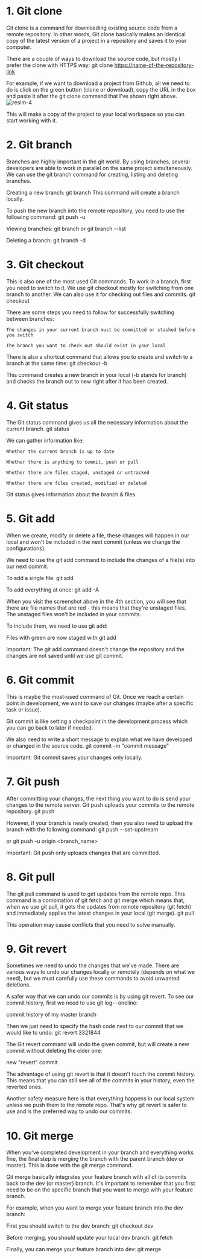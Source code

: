 # 1. Git clone

Git clone is a command for downloading existing source code from a remote repository. In other words, Git clone basically makes an identical copy of the latest version of a project in a repository and saves it to your computer.

There are a couple of ways to download the source code, but mostly I prefer the clone with HTTPS way:
git clone <https://name-of-the-repository-link>

For example, if we want to download a project from Github, all we need to do is click on the green button (clone or download), copy the URL in the box and paste it after the git clone command that I've shown right above.
![resim-4](https://github.com/MNSakib02/Git-Commands/assets/58394125/2c7c7ddb-130e-4864-9896-c41e719a6659)


This will make a copy of the project to your local workspace so you can start working with it.

# 2. Git branch

Branches are highly important in the git world. By using branches, several developers are able to work in parallel on the same project simultaneously. We can use the git branch command for creating, listing and deleting branches.

Creating a new branch:
git branch <branch-name>
This command will create a branch locally. 

To push the new branch into the remote repository, you need to use the following command:
git push -u <remote> <branch-name>

Viewing branches:
git branch or git branch --list

Deleting a branch:
git branch -d <branch-name>

# 3. Git checkout

This is also one of the most used Git commands. To work in a branch, first you need to switch to it. We use git checkout mostly for switching from one branch to another. We can also use it for checking out files and commits.
git checkout <name-of-your-branch>

There are some steps you need to follow for successfully switching between branches:

    The changes in your current branch must be committed or stashed before you switch

    The branch you want to check out should exist in your local

There is also a shortcut command that allows you to create and switch to a branch at the same time:
git checkout -b <name-of-your-branch>

This command creates a new branch in your local (-b stands for branch) and checks the branch out to new right after it has been created.

# 4. Git status

The Git status command gives us all the necessary information about the current branch. 
git status

We can gather information like:

    Whether the current branch is up to date

    Whether there is anything to commit, push or pull

    Whether there are files staged, unstaged or untracked

    Whether there are files created, modified or deleted

Git status gives information about the branch & files

# 5. Git add

When we create, modify or delete a file, these changes will happen in our local and won't be included in the next commit (unless we change the configurations).

We need to use the git add command to include the changes of a file(s) into our next commit. 

To add a single file:
git add <file>

To add everything at once:
git add -A

When you visit the screenshot above in the 4th section, you will see that there are file names that are red - this means that they're unstaged files. The unstaged files won't be included in your commits.

To include them, we need to use git add:

Files with green are now staged with git add

Important: The git add command doesn't change the repository and the changes are not saved until we use git commit.

# 6. Git commit

This is maybe the most-used command of Git. Once we reach a certain point in development, we want to save our changes (maybe after a specific task or issue).

Git commit is like setting a checkpoint in the development process which you can go back to later if needed.

We also need to write a short message to explain what we have developed or changed in the source code.
git commit -m "commit message"

Important: Git commit saves your changes only locally.

# 7. Git push

After committing your changes, the next thing you want to do is send your changes to the remote server. Git push uploads your commits to the remote repository.
git push <remote> <branch-name>

However, if your branch is newly created, then you also need to upload the branch with the following command:
git push --set-upstream <remote> <name-of-your-branch>

or
git push -u origin <branch_name>

Important: Git push only uploads changes that are committed.

# 8. Git pull

The git pull command is used to get updates from the remote repo. This command is a combination of git fetch and git merge which means that, when we use git pull, it gets the updates from remote repository (git fetch) and immediately applies the latest changes in your local (git merge).
git pull <remote>

This operation may cause conflicts that you need to solve manually.

# 9. Git revert

Sometimes we need to undo the changes that we've made. There are various ways to undo our changes locally or remotely (depends on what we need), but we must carefully use these commands to avoid unwanted deletions.

A safer way that we can undo our commits is by using git revert. To see our commit history, first we need to use git log -- oneline:

commit history of my master branch

Then we just need to specify the hash code next to our commit that we would like to undo:
git revert 3321844

The Git revert command will undo the given commit, but will create a new commit without deleting the older one:

new "revert" commit

The advantage of using git revert is that it doesn't touch the commit history. This means that you can still see all of the commits in your history, even the reverted ones. 

Another safety measure here is that everything happens in our local system unless we push them to the remote repo. That's why git revert is safer to use and is the preferred way to undo our commits.

# 10. Git merge

When you've completed development in your branch and everything works fine, the final step is merging the branch with the parent branch (dev or master). This is done with the git merge command.

Git merge basically integrates your feature branch with all of its commits back to the dev (or master) branch. It's important to remember that you first need to be on the specific branch that you want to merge with your feature branch.

For example, when you want to merge your feature branch into the dev branch:

First you should switch to the dev branch:
git checkout dev

Before merging, you should update your local dev branch:
git fetch

Finally, you can merge your feature branch into dev:
git merge <branch-name>
